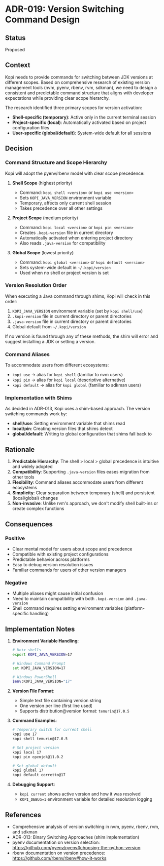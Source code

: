 # ADR-019: Version Switching Command Design

## Status

Proposed

## Context

Kopi needs to provide commands for switching between JDK versions at different scopes. Based on comprehensive research of existing version management tools (nvm, pyenv, rbenv, rvm, sdkman), we need to design a consistent and predictable command structure that aligns with developer expectations while providing clear scope hierarchy.

The research identified three primary scopes for version activation:

- **Shell-specific (temporary)**: Active only in the current terminal session
- **Project-specific (local)**: Automatically activated based on project configuration files
- **User-specific (global/default)**: System-wide default for all sessions

## Decision

### Command Structure and Scope Hierarchy

Kopi will adopt the pyenv/rbenv model with clear scope precedence:

1. **Shell Scope** (highest priority)
   - Command: `kopi shell <version>` or `kopi use <version>`
   - Sets `KOPI_JAVA_VERSION` environment variable
   - Temporary, affects only current shell session
   - Takes precedence over all other settings

2. **Project Scope** (medium priority)
   - Command: `kopi local <version>` or `kopi pin <version>`
   - Creates `.kopi-version` file in current directory
   - Automatically activated when entering project directory
   - Also reads `.java-version` for compatibility

3. **Global Scope** (lowest priority)
   - Command: `kopi global <version>` or `kopi default <version>`
   - Sets system-wide default in `~/.kopi/version`
   - Used when no shell or project version is set

### Version Resolution Order

When executing a Java command through shims, Kopi will check in this order:

1. `KOPI_JAVA_VERSION` environment variable (set by `kopi shell/use`)
2. `.kopi-version` file in current directory or parent directories
3. `.java-version` file in current directory or parent directories
4. Global default from `~/.kopi/version`

If no version is found through any of these methods, the shim will error and suggest installing a JDK or setting a version.

### Command Aliases

To accommodate users from different ecosystems:

- `kopi use` → alias for `kopi shell` (familiar to nvm users)
- `kopi pin` → alias for `kopi local` (descriptive alternative)
- `kopi default` → alias for `kopi global` (familiar to sdkman users)

### Implementation with Shims

As decided in ADR-013, Kopi uses a shim-based approach. The version switching commands work by:

- **shell/use**: Setting environment variable that shims read
- **local/pin**: Creating version files that shims detect
- **global/default**: Writing to global configuration that shims fall back to

## Rationale

1. **Predictable Hierarchy**: The shell > local > global precedence is intuitive and widely adopted
2. **Compatibility**: Supporting `.java-version` files eases migration from other tools
3. **Flexibility**: Command aliases accommodate users from different ecosystems
4. **Simplicity**: Clear separation between temporary (shell) and persistent (local/global) changes
5. **Non-invasive**: Unlike rvm's approach, we don't modify shell built-ins or create complex functions

## Consequences

### Positive

- Clear mental model for users about scope and precedence
- Compatible with existing project configurations
- Predictable behavior across platforms
- Easy to debug version resolution issues
- Familiar commands for users of other version managers

### Negative

- Multiple aliases might cause initial confusion
- Need to maintain compatibility with both `.kopi-version` and `.java-version`
- Shell command requires setting environment variables (platform-specific handling)

## Implementation Notes

1. **Environment Variable Handling**:

   ```bash
   # Unix shells
   export KOPI_JAVA_VERSION=17

   # Windows Command Prompt
   set KOPI_JAVA_VERSION=17

   # Windows PowerShell
   $env:KOPI_JAVA_VERSION="17"
   ```

2. **Version File Format**:
   - Simple text file containing version string
   - One version per line (first line used)
   - Supports distribution@version format: `temurin@17.0.5`

3. **Command Examples**:

   ```bash
   # Temporary switch for current shell
   kopi use 17
   kopi shell temurin@17.0.5

   # Set project version
   kopi local 17
   kopi pin openjdk@11.0.2

   # Set global default
   kopi global 17
   kopi default corretto@17
   ```

4. **Debugging Support**:
   - `kopi current` shows active version and how it was resolved
   - `KOPI_DEBUG=1` environment variable for detailed resolution logging

## References

- Comprehensive analysis of version switching in nvm, pyenv, rbenv, rvm, and sdkman
- ADR-013: Binary Switching Approaches (shim implementation)
- pyenv documentation on version selection: https://github.com/pyenv/pyenv#choosing-the-python-version
- rbenv documentation on version precedence: https://github.com/rbenv/rbenv#how-it-works
